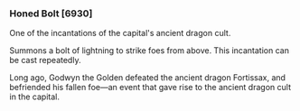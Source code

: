 ### Honed Bolt [6930]

One of the incantations of the capital's ancient dragon cult.

Summons a bolt of lightning to strike foes from above. This incantation can be cast repeatedly.

Long ago, Godwyn the Golden defeated the ancient dragon Fortissax, and befriended his fallen foe—an event that gave rise to the ancient dragon cult in the capital.